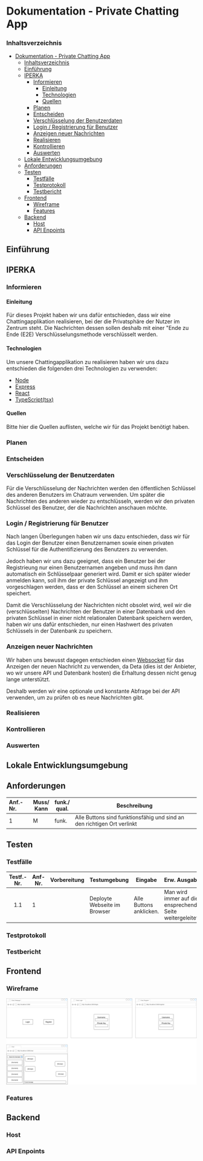 # Dokumentation - Private Chatting App

### Inhaltsverzeichnis

- [Dokumentation - Private Chatting App](#dokumentation---private-chatting-app)
    - [Inhaltsverzeichnis](#inhaltsverzeichnis)
  - [Einführung](#einführung)
  - [IPERKA](#iperka)
    - [Informieren](#informieren)
      - [Einleitung](#einleitung)
      - [Technologien](#technologien)
      - [Quellen](#quellen)
    - [Planen](#planen)
    - [Entscheiden](#entscheiden)
    - [Verschlüsselung der Benutzerdaten](#verschlüsselung-der-benutzerdaten)
    - [Login / Registrierung für Benutzer](#login--registrierung-für-benutzer)
    - [Anzeigen neuer Nachrichten](#anzeigen-neuer-nachrichten)
    - [Realisieren](#realisieren)
    - [Kontrollieren](#kontrollieren)
    - [Auswerten](#auswerten)
  - [Lokale Entwicklungsumgebung](#lokale-entwicklungsumgebung)
  - [Anforderungen](#anforderungen)
  - [Testen](#testen)
    - [Testfälle](#testfälle)
    - [Testprotokoll](#testprotokoll)
    - [Testbericht](#testbericht)
  - [Frontend](#frontend)
    - [Wireframe](#wireframe)
    - [Features](#features)
  - [Backend](#backend)
    - [Host](#host)
    - [API Enpoints](#api-enpoints)

## Einführung

## IPERKA

### Informieren

#### Einleitung

Für dieses Projekt haben wir uns dafür entschieden, dass wir eine Chattingapplikation realisieren, bei der die Privatsphäre der Nutzer im Zentrum steht. Die Nachrichten dessen sollen deshalb mit einer "Ende zu Ende (E2E) Verschlüsselungsmethode verschlüsselt werden.

#### Technologien

Um unsere Chattingapplikation zu realisieren haben wir uns dazu entschieden die folgenden drei Technologien zu verwenden:

- [Node](https://nodejjs.org/en/about/)
- [Express](https://expressjs.com/de/)
- [React](https://reactjs.org)
- [TypeScript(tsx)](https://www.typescriptlang.org)

#### Quellen

Bitte hier die Quellen auflisten, welche wir für das Projekt benötigt haben.

### Planen

### Entscheiden

### Verschlüsselung der Benutzerdaten

Für die Verschlüsselung der Nachrichten werden den öffentlichen Schlüssel des anderen Benutzers im Chatraum verwenden. Um später die Nachrichten des anderen wieder zu entschlüsseln, werden wir den privaten Schlüssel des Benutzer, der die Nachrichten anschauen möchte.

### Login / Registrierung für Benutzer

Nach langen Überlegungen haben wir uns dazu entschieden, dass wir für das Login der Benutzer einen Benutzernamen sowie einen privaten Schlüssel für die Authentifizierung des Benutzers zu verwenden.

Jedoch haben wir uns dazu geeignet, dass ein Benutzer bei der Registrieung nur einen Benutzernamen angeben und muss ihm dann automatisch ein Schlüsselpaar generiert wird. Damit er sich später wieder anmelden kann, soll ihm der private Schlüssel angezeigt und ihm vorgeschlagen werden, dass er den Schlüssel an einem sicheren Ort speichert.

Damit die Verschlüsselung der Nachrichten nicht obsolet wird, weil wir die (verschlüsselten) Nachrichten der Benutzer in einer Datenbank und den privaten Schlüssel in einer nicht relationalen Datenbank speichern werden, haben wir uns dafür entschieden, nur einen Hashwert des privaten Schlüssels in der Datenbank zu speichern.

### Anzeigen neuer Nachrichten

Wir haben uns bewusst dagegen entschieden einen [Websocket](https://de.wikipedia.org/wiki/WebSocket) für das Anzeigen der neuen Nachricht zu verwenden, da Deta (dies ist der Anbieter, wo wir unsere API und Datenbank hosten) die Erhaltung dessen nicht genug lange unterstützt.

Deshalb werden wir eine optionale und konstante Abfrage bei der API verwenden, um zu prüfen ob es neue Nachrichten gibt.

### Realisieren

### Kontrollieren

### Auswerten

## Lokale Entwicklungsumgebung

## Anforderungen

| Anf.-Nr. | Muss/<br />Kann | funk./<br />qual. | Beschreibung                                                            |
| :------- | --------------- | ----------------- | ----------------------------------------------------------------------- |
| 1        | M               | funk.             | Alle Buttons sind funktionsfähig und sind an den richtigen Ort verlinkt |

## Testen

### Testfälle

| Testf.-Nr. | Anf-Nr. | Vorbereitung | Testumgebung                 | Eingabe                 | Erw. Ausgabe                                              |
| :--------: | ------- | :----------- | ---------------------------- | ----------------------- | --------------------------------------------------------- |
|    1.1     | 1       |              | Deployte Webseite im Browser | Alle Buttons anklicken. | Man wird immer auf die ensprechende Seite weitergeleitet. |

### Testprotokoll

### Testbericht

## Frontend

### Wireframe

![Wireframe-Anzeige](./wireframe.png "Wireframe")

### Features

## Backend

### Host

### API Enpoints
